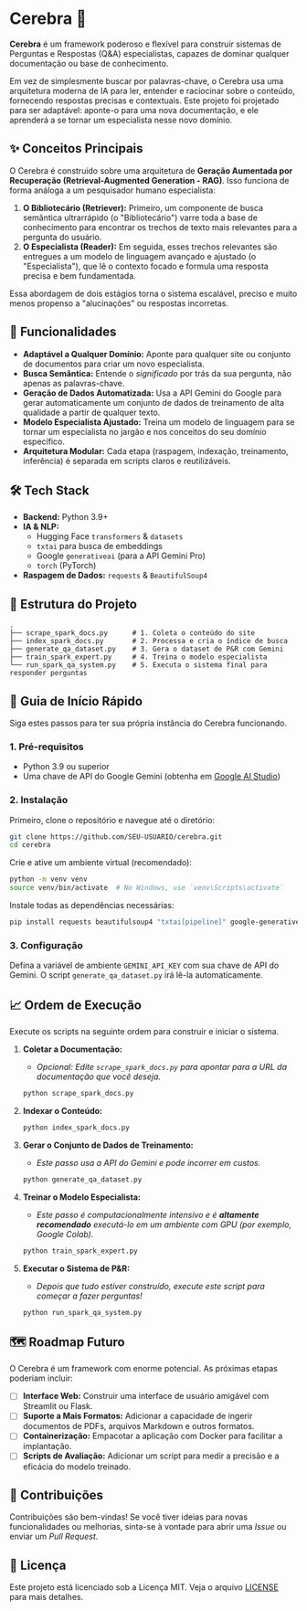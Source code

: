 # Cerebra 🧠

[](https://www.google.com/search?q=LICENSE)
[](https://www.python.org/downloads/)
[](https://huggingface.co/transformers)

**Cerebra** é um framework poderoso e flexível para construir sistemas de Perguntas e Respostas (Q&A) especialistas, capazes de dominar qualquer documentação ou base de conhecimento.

Em vez de simplesmente buscar por palavras-chave, o Cerebra usa uma arquitetura moderna de IA para ler, entender e raciocinar sobre o conteúdo, fornecendo respostas precisas e contextuais. Este projeto foi projetado para ser adaptável: aponte-o para uma nova documentação, e ele aprenderá a se tornar um especialista nesse novo domínio.

## ✨ Conceitos Principais

O Cerebra é construído sobre uma arquitetura de **Geração Aumentada por Recuperação (Retrieval-Augmented Generation - RAG)**. Isso funciona de forma análoga a um pesquisador humano especialista:

1.  **O Bibliotecário (Retriever):** Primeiro, um componente de busca semântica ultrarrápido (o "Bibliotecário") varre toda a base de conhecimento para encontrar os trechos de texto mais relevantes para a pergunta do usuário.
2.  **O Especialista (Reader):** Em seguida, esses trechos relevantes são entregues a um modelo de linguagem avançado e ajustado (o "Especialista"), que lê o contexto focado e formula uma resposta precisa e bem fundamentada.

Essa abordagem de dois estágios torna o sistema escalável, preciso e muito menos propenso a "alucinações" ou respostas incorretas.

## 🚀 Funcionalidades

  * **Adaptável a Qualquer Domínio:** Aponte para qualquer site ou conjunto de documentos para criar um novo especialista.
  * **Busca Semântica:** Entende o *significado* por trás da sua pergunta, não apenas as palavras-chave.
  * **Geração de Dados Automatizada:** Usa a API Gemini do Google para gerar automaticamente um conjunto de dados de treinamento de alta qualidade a partir de qualquer texto.
  * **Modelo Especialista Ajustado:** Treina um modelo de linguagem para se tornar um especialista no jargão e nos conceitos do seu domínio específico.
  * **Arquitetura Modular:** Cada etapa (raspagem, indexação, treinamento, inferência) é separada em scripts claros e reutilizáveis.

## 🛠️ Tech Stack

  * **Backend:** Python 3.9+
  * **IA & NLP:**
      * Hugging Face `transformers` & `datasets`
      * `txtai` para busca de embeddings
      * Google `generativeai` (para a API Gemini Pro)
      * `torch` (PyTorch)
  * **Raspagem de Dados:** `requests` & `BeautifulSoup4`

## 📂 Estrutura do Projeto

```
.
├── scrape_spark_docs.py      # 1. Coleta o conteúdo do site
├── index_spark_docs.py       # 2. Processa e cria o índice de busca
├── generate_qa_dataset.py    # 3. Gera o dataset de P&R com Gemini
├── train_spark_expert.py     # 4. Treina o modelo especialista
└── run_spark_qa_system.py    # 5. Executa o sistema final para responder perguntas
```

## 🏁 Guia de Início Rápido

Siga estes passos para ter sua própria instância do Cerebra funcionando.

### 1\. Pré-requisitos

  * Python 3.9 ou superior
  * Uma chave de API do Google Gemini (obtenha em [Google AI Studio](https://aistudio.google.com/app/apikey))

### 2\. Instalação

Primeiro, clone o repositório e navegue até o diretório:

```bash
git clone https://github.com/SEU-USUARIO/cerebra.git
cd cerebra
```

Crie e ative um ambiente virtual (recomendado):

```bash
python -m venv venv
source venv/bin/activate  # No Windows, use `venv\Scripts\activate`
```

Instale todas as dependências necessárias:

```bash
pip install requests beautifulsoup4 "txtai[pipeline]" google-generativeai torch transformers datasets
```

### 3\. Configuração

Defina a variável de ambiente `GEMINI_API_KEY` com sua chave de API do Gemini.
O script `generate_qa_dataset.py` irá lê-la automaticamente.

## 📈 Ordem de Execução

Execute os scripts na seguinte ordem para construir e iniciar o sistema.

1.  **Coletar a Documentação:**

      * *Opcional: Edite `scrape_spark_docs.py` para apontar para a URL da documentação que você deseja.*

    <!-- end list -->

    ```bash
    python scrape_spark_docs.py
    ```

2.  **Indexar o Conteúdo:**

    ```bash
    python index_spark_docs.py
    ```

3.  **Gerar o Conjunto de Dados de Treinamento:**

      * *Este passo usa a API do Gemini e pode incorrer em custos.*

    <!-- end list -->

    ```bash
    python generate_qa_dataset.py
    ```

4.  **Treinar o Modelo Especialista:**

      * *Este passo é computacionalmente intensivo e é **altamente recomendado** executá-lo em um ambiente com GPU (por exemplo, Google Colab).*

    <!-- end list -->

    ```bash
    python train_spark_expert.py
    ```

5.  **Executar o Sistema de P\&R:**

      * *Depois que tudo estiver construído, execute este script para começar a fazer perguntas\!*

    <!-- end list -->

    ```bash
    python run_spark_qa_system.py
    ```

## 🗺️ Roadmap Futuro

O Cerebra é um framework com enorme potencial. As próximas etapas poderiam incluir:

  * [ ] **Interface Web:** Construir uma interface de usuário amigável com Streamlit ou Flask.
  * [ ] **Suporte a Mais Formatos:** Adicionar a capacidade de ingerir documentos de PDFs, arquivos Markdown e outros formatos.
  * [ ] **Containerização:** Empacotar a aplicação com Docker para facilitar a implantação.
  * [ ] **Scripts de Avaliação:** Adicionar um script para medir a precisão e a eficácia do modelo treinado.

## 🤝 Contribuições

Contribuições são bem-vindas! Se você tiver ideias para novas funcionalidades ou melhorias, sinta-se à vontade para abrir uma *Issue* ou enviar um *Pull Request*.

## 📄 Licença

Este projeto está licenciado sob a Licença MIT. Veja o arquivo [LICENSE](https://www.google.com/search?q=LICENSE) para mais detalhes.
